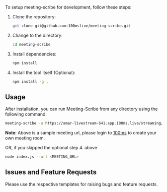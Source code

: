 To setup meeting-scribe for development, follow these steps:

1. Clone the repository:
   ```bash
   git clone git@github.com:100mslive/meeting-scribe.git
   ```
2. Change to the directory:
   ```bash
   cd meeting-scribe
   ```
3. Install dependencies:
   ```bash
   npm install
   ```
4. Install the tool itself (Optional):
   ```bash
   npm install -g .
   ```

## Usage

After installation, you can run Meeting-Scribe from any directory using the following command:

```bash
meeting-scribe -u https://amar-livestream-641.app.100ms.live/streaming/meeting/dcm-zlrx-pee -va 100ms
```

**Note**: Above is a sample meeting url, please login to [100ms](https://dashboard.100ms.live/) to create your own meeting room.

OR, if you skipped the optional step 4. above 
```bash
node index.js --url <MEETING_URL>
```

## Issues and Feature Requests

Please use the respective templates for raising bugs and feature requests.

